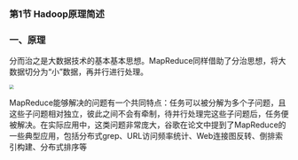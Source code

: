 ### 第1节 Hadoop原理简述

### 一、原理

分而治之是大数据技术的基本基本思想。MapReduce同样借助了分治思想，将大数据切分为“小”数据，再并行进行处理。

<img src="https://github.com/luzhouxiaobai/Big-Data-Review/blob/master/file/mapreduce1.jpg" style="zoom:50%;" />

MapReduce能够解决的问题有一个共同特点：任务可以被分解为多个子问题，且这些子问题相对独立，彼此之间不会有牵制，待并行处理完这些子问题后，任务便被解决。在实际应用中，这类问题非常庞大，谷歌在论文中提到了MapReduce的一些典型应用，包括分布式grep、URL访问频率统计、Web连接图反转、倒排索引构建、分布式排序等